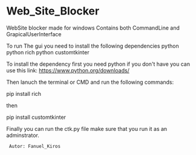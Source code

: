 # Web_Site_Blocker
WebSite blocker made for windows Contains both CommandLine and GrapicalUserInterface

To run The gui you need to install the following dependencies 
python
python rich 
python customtkinter

To install the dependency first you need python if you don't have you can use this link: https://www.python.org/downloads/

Then lanuch the terminal or CMD and run the following commands:

pip install rich 

then 

pip install customtkinter

Finally you can run the ctk.py file make sure that you run it as an adminstrator.
  
  
  
  
  
     Autor: Fanuel_Kiros
